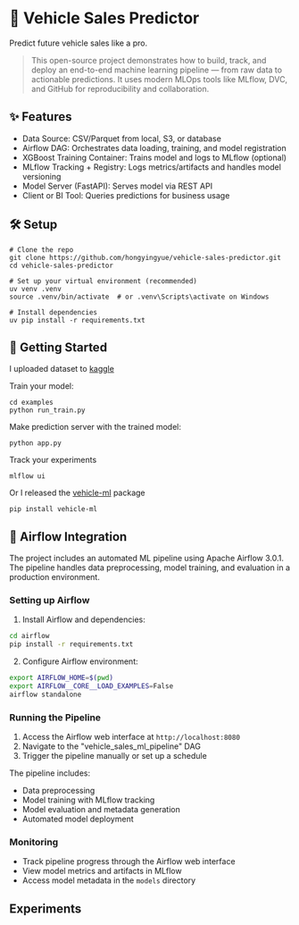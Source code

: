 # 🚗 Vehicle Sales Predictor

Predict future vehicle sales like a pro.
> This open-source project demonstrates how to build, track, and deploy an end-to-end machine learning pipeline — from raw data to actionable predictions. It uses modern MLOps tools like MLflow, DVC, and GitHub for reproducibility and collaboration.


## ✨ Features

- Data Source: CSV/Parquet from local, S3, or database
- Airflow DAG: Orchestrates data loading, training, and model registration
- XGBoost Training Container: Trains model and logs to MLflow (optional)
- MLflow Tracking + Registry: Logs metrics/artifacts and handles model versioning
- Model Server (FastAPI): Serves model via REST API
- Client or BI Tool: Queries predictions for business usage


## 🛠️ Setup
```shell
# Clone the repo
git clone https://github.com/hongyingyue/vehicle-sales-predictor.git
cd vehicle-sales-predictor

# Set up your virtual environment (recommended)
uv venv .venv
source .venv/bin/activate  # or .venv\Scripts\activate on Windows

# Install dependencies
uv pip install -r requirements.txt
```


## 🚀 Getting Started

I uploaded dataset to [kaggle](https://www.kaggle.com/datasets/brendayue/china-vehicle-sales-data)


Train your model:
```shell
cd examples
python run_train.py
```

Make prediction server with the trained model:
```shell
python app.py
```

Track your experiments
```
mlflow ui
```

Or I released the [vehicle-ml](https://pypi.org/project/vehicle-ml/) package
```
pip install vehicle-ml
```


## 🔄 Airflow Integration

The project includes an automated ML pipeline using Apache Airflow 3.0.1. The pipeline handles data preprocessing, model training, and evaluation in a production environment.

### Setting up Airflow

1. Install Airflow and dependencies:
```bash
cd airflow
pip install -r requirements.txt
```

2. Configure Airflow environment:
```bash
export AIRFLOW_HOME=$(pwd)
export AIRFLOW__CORE__LOAD_EXAMPLES=False
airflow standalone
```

### Running the Pipeline

1. Access the Airflow web interface at `http://localhost:8080`
2. Navigate to the "vehicle_sales_ml_pipeline" DAG
3. Trigger the pipeline manually or set up a schedule

The pipeline includes:
- Data preprocessing
- Model training with MLflow tracking
- Model evaluation and metadata generation
- Automated model deployment

### Monitoring

- Track pipeline progress through the Airflow web interface
- View model metrics and artifacts in MLflow
- Access model metadata in the `models` directory


## Experiments

